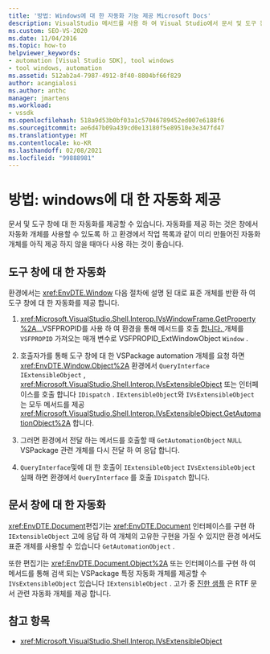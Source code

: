 ```yaml
---
title: '방법: Windows에 대 한 자동화 기능 제공 Microsoft Docs'
description: VisualStudio 메서드를 사용 하 여 Visual Studio에서 문서 및 도구 창에 대 한 자동화를 제공 하는 방법에 대해 알아봅니다.
ms.custom: SEO-VS-2020
ms.date: 11/04/2016
ms.topic: how-to
helpviewer_keywords:
- automation [Visual Studio SDK], tool windows
- tool windows, automation
ms.assetid: 512ab2a4-7987-4912-8f40-8804bf66f829
author: acangialosi
ms.author: anthc
manager: jmartens
ms.workload:
- vssdk
ms.openlocfilehash: 518a9d53b0bf03a1c57046789452ed007e6188f6
ms.sourcegitcommit: ae6d47b09a439cd0e13180f5e89510e3e347fd47
ms.translationtype: MT
ms.contentlocale: ko-KR
ms.lasthandoff: 02/08/2021
ms.locfileid: "99888981"
---
```

# <a name="how-to-provide-automation-for-windows"></a>방법: windows에 대 한 자동화 제공

문서 및 도구 창에 대 한 자동화를 제공할 수 있습니다. 자동화를 제공 하는 것은 창에서 자동화 개체를 사용할 수 있도록 하 고 환경에서 작업 목록과 같이 미리 만들어진 자동화 개체를 아직 제공 하지 않을 때마다 사용 하는 것이 좋습니다.

## <a name="automation-for-tool-windows"></a>도구 창에 대 한 자동화

환경에서는 <xref:EnvDTE.Window> 다음 절차에 설명 된 대로 표준 개체를 반환 하 여 도구 창에 대 한 자동화를 제공 합니다.

1. <xref:Microsoft.VisualStudio.Shell.Interop.IVsWindowFrame.GetProperty%2A>__VSFPROPID를 사용 하 여 환경을 통해 메서드를 호출 [합니다. ](<xref:Microsoft.VisualStudio.Shell.Interop.__VSFPROPID.VSFPROPID_ExtWindowObject>)개체를 `VSFPROPID` 가져오는 매개 변수로 VSFPROPID_ExtWindowObject `Window` .

2. 호출자가를 통해 도구 창에 대 한 VSPackage automation 개체를 요청 하면 <xref:EnvDTE.Window.Object%2A> 환경에서 `QueryInterface` `IExtensibleObject` , <xref:Microsoft.VisualStudio.Shell.Interop.IVsExtensibleObject> 또는 인터페이스를 호출 합니다 `IDispatch` . `IExtensibleObject`와 `IVsExtensibleObject` 는 모두 메서드를 제공 <xref:Microsoft.VisualStudio.Shell.Interop.IVsExtensibleObject.GetAutomationObject%2A> 합니다.

3. 그러면 환경에서 전달 하는 메서드를 호출할 때 `GetAutomationObject` `NULL` VSPackage 관련 개체를 다시 전달 하 여 응답 합니다.

4. `QueryInterface`및에 대 한 호출이 `IExtensibleObject` `IVsExtensibleObject` 실패 하면 환경에서 `QueryInterface` 를 호출 `IDispatch` 합니다.

## <a name="automation-for-document-windows"></a>문서 창에 대 한 자동화

<xref:EnvDTE.Document>편집기는 <xref:EnvDTE.Document> 인터페이스를 구현 하 `IExtensibleObject` 고에 응답 하 여 개체의 고유한 구현을 가질 수 있지만 환경 에서도 표준 개체를 사용할 수 있습니다 `GetAutomationObject` .

또한 편집기는 <xref:EnvDTE.Document.Object%2A> 또는 인터페이스를 구현 하 여 메서드를 통해 검색 되는 VSPackage 특정 자동화 개체를 제공할 수 `IVsExtensibleObject` 있습니다 `IExtensibleObject` . 고가 중 [진한 샘플](https://github.com/Microsoft/VSSDK-Extensibility-Samples) 은 RTF 문서 관련 자동화 개체를 제공 합니다.

## <a name="see-also"></a>참고 항목

- <xref:Microsoft.VisualStudio.Shell.Interop.IVsExtensibleObject>
